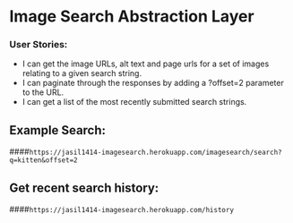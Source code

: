 # Image Search Abstraction Layer

### User Stories:
- I can get the image URLs, alt text and page urls for a set of images relating to a given search string.
- I can paginate through the responses by adding a ?offset=2 parameter to the URL.
- I can get a list of the most recently submitted search strings.

## Example Search:
####`https://jasil1414-imagesearch.herokuapp.com/imagesearch/search?q=kitten&offset=2`
## Get recent search history:
####`https://jasil1414-imagesearch.herokuapp.com/history`

